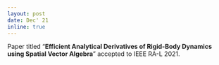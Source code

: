 ```yaml
---
layout: post
date: Dec' 21
inline: true
---
```


Paper titled <q><b>Efficient Analytical Derivatives of Rigid-Body Dynamics using Spatial Vector Algebra</b></q> accepted to IEEE RA-L 2021.